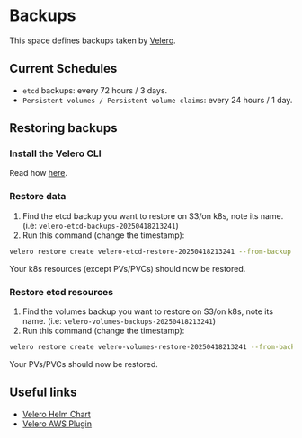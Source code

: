 # Backups

This space defines backups taken by [Velero](https://velero.io).

## Current Schedules

* `etcd` backups: every 72 hours / 3 days.
* `Persistent volumes / Persistent volume claims`: every 24 hours / 1 day.

## Restoring backups

### Install the Velero CLI

Read how [here](https://velero.io/docs/latest/basic-install/).

### Restore data

1. Find the etcd backup you want to restore on S3/on k8s, note its name. (i.e: `velero-etcd-backups-20250418213241`)
2. Run this command (change the timestamp):
```bash
velero restore create velero-etcd-restore-20250418213241 --from-backup velero-etcd-backups-20250418213241 --namespace velero-backups
```

Your k8s resources (except PVs/PVCs) should now be restored.

### Restore etcd resources

1. Find the volumes backup you want to restore on S3/on k8s, note its name. (i.e: `velero-volumes-backups-20250418213241`)
2. Run this command (change the timestamp):
```bash
velero restore create velero-volumes-restore-20250418213241 --from-backup velero-volumes-backups-20250418213241 --namespace velero-backups
```

Your PVs/PVCs should now be restored.

## Useful links

* [Velero Helm Chart](https://github.com/vmware-tanzu/helm-charts/tree/main/charts/velero)
* [Velero AWS Plugin](https://github.com/vmware-tanzu/velero-plugin-for-aws/blob/main/README.md)
